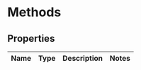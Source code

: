 # Methods

## Properties
Name | Type | Description | Notes
------------ | ------------- | ------------- | -------------
